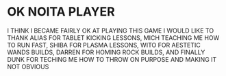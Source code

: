 # OK NOITA PLAYER

I THINK I BECAME FAIRLY OK AT PLAYING THIS GAME I WOULD LIKE TO THANK ALIAS FOR TABLET KICKING LESSONS, MICH TEACHING ME HOW TO RUN FAST, SHIBA FOR PLASMA LESSONS, WITO FOR AESTETIC WANDS BUILDS, DARREN FOR HOMING ROCK BUILDS, AND FINALLY DUNK FOR TECHING ME HOW TO THROW ON PURPOSE AND MAKING IT NOT OBVIOUS

